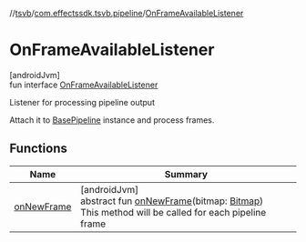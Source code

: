 //[tsvb](../../../index.md)/[com.effectssdk.tsvb.pipeline](../index.md)/[OnFrameAvailableListener](index.md)

# OnFrameAvailableListener

[androidJvm]\
fun interface [OnFrameAvailableListener](index.md)

Listener for processing pipeline output

Attach it to [BasePipeline](../-base-pipeline/index.md) instance and process frames.

## Functions

| Name | Summary |
|---|---|
| [onNewFrame](on-new-frame.md) | [androidJvm]<br>abstract fun [onNewFrame](on-new-frame.md)(bitmap: [Bitmap](https://developer.android.com/reference/kotlin/android/graphics/Bitmap.html))<br>This method will be called for each pipeline frame |
